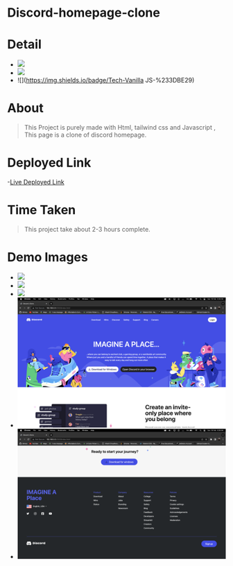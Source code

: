 # Discord-homepage-clone

# Detail

- ![](https://img.shields.io/badge/frontend-HTML-%23B4161B)
- ![](https://img.shields.io/badge/Css-Tailwind-%23383CC1)
- ![](https://img.shields.io/badge/Tech-Vanilla JS-%233DBE29)

# About

> This Project is purely made with Html, tailwind css and Javascript , This page is a clone of discord homepage.

# Deployed Link

-[Live Deployed Link](https://thefadestore.netlify.app/)

# Time Taken

> This project take about 2-3 hours complete.
# Demo Images

- ![](https://github.com/jatin2311/Discord-clone/blob/main/assets/demo/3.png)
- ![](https://github.com/jatin2311/Discord-clone/blob/main/assets/demo/4.png)
- ![](https://github.com/jatin2311/Discord-clone/blob/main/assets/demo/5.png)
- ![](https://github.com/jatin2311/Discord-clone/blob/main/assets/demo/1.png)
- ![](https://github.com/jatin2311/Discord-clone/blob/main/assets/demo/2.png)

